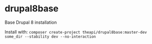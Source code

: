 # drupal8base
Base Drupal 8 installation

Install with:
`composer create-project theapi/drupal8base:master-dev some_dir --stability dev --no-interaction`
